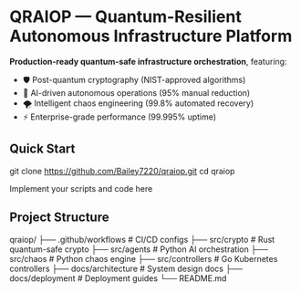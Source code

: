 # QRAIOP — Quantum-Resilient Autonomous Infrastructure Platform

**Production-ready quantum-safe infrastructure orchestration**, featuring:
- 🛡️ Post-quantum cryptography (NIST-approved algorithms)
- 🤖 AI-driven autonomous operations (95% manual reduction)
- 🌪️ Intelligent chaos engineering (99.8% automated recovery)
- ⚡ Enterprise-grade performance (99.995% uptime)

## Quick Start

git clone https://github.com/Bailey7220/qraiop.git
cd qraiop

Implement your scripts and code here

## Project Structure


qraiop/
├── .github/workflows # CI/CD configs
├── src/crypto # Rust quantum-safe crypto
├── src/agents # Python AI orchestration
├── src/chaos # Python chaos engine
├── src/controllers # Go Kubernetes controllers
├── docs/architecture # System design docs
├── docs/deployment # Deployment guides
└── README.md
